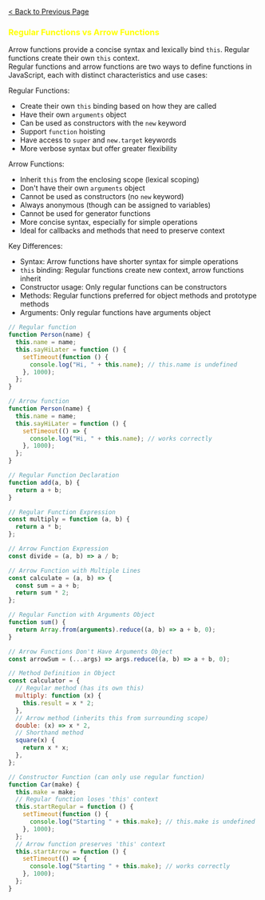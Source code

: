[< Back to Previous Page](Javascript.md)

### <font color="yellow">Regular Functions vs Arrow Functions</font>

Arrow functions provide a concise syntax and lexically bind `this`. Regular functions create their own `this` context.\
Regular functions and arrow functions are two ways to define functions in JavaScript, each with distinct characteristics and use cases:

Regular Functions:
- Create their own `this` binding based on how they are called
- Have their own `arguments` object
- Can be used as constructors with the `new` keyword
- Support `function` hoisting
- Have access to `super` and `new.target` keywords
- More verbose syntax but offer greater flexibility

Arrow Functions:
- Inherit `this` from the enclosing scope (lexical scoping)
- Don't have their own `arguments` object
- Cannot be used as constructors (no `new` keyword)
- Always anonymous (though can be assigned to variables)
- Cannot be used for generator functions
- More concise syntax, especially for simple operations
- Ideal for callbacks and methods that need to preserve context

Key Differences:
- Syntax: Arrow functions have shorter syntax for simple operations
- `this` binding: Regular functions create new context, arrow functions inherit
- Constructor usage: Only regular functions can be constructors
- Methods: Regular functions preferred for object methods and prototype methods
- Arguments: Only regular functions have arguments object

```js
// Regular function
function Person(name) {
  this.name = name;
  this.sayHiLater = function () {
    setTimeout(function () {
      console.log("Hi, " + this.name); // this.name is undefined
    }, 1000);
  };
}

// Arrow function
function Person(name) {
  this.name = name;
  this.sayHiLater = function () {
    setTimeout(() => {
      console.log("Hi, " + this.name); // works correctly
    }, 1000);
  };
}

// Regular Function Declaration
function add(a, b) {
  return a + b;
}

// Regular Function Expression
const multiply = function (a, b) {
  return a * b;
};

// Arrow Function Expression
const divide = (a, b) => a / b;

// Arrow Function with Multiple Lines
const calculate = (a, b) => {
  const sum = a + b;
  return sum * 2;
};

// Regular Function with Arguments Object
function sum() {
  return Array.from(arguments).reduce((a, b) => a + b, 0);
}

// Arrow Functions Don't Have Arguments Object
const arrowSum = (...args) => args.reduce((a, b) => a + b, 0);

// Method Definition in Object
const calculator = {
  // Regular method (has its own this)
  multiply: function (x) {
    this.result = x * 2;
  },
  // Arrow method (inherits this from surrounding scope)
  double: (x) => x * 2,
  // Shorthand method
  square(x) {
    return x * x;
  },
};

// Constructor Function (can only use regular function)
function Car(make) {
  this.make = make;
  // Regular function loses 'this' context
  this.startRegular = function () {
    setTimeout(function () {
      console.log("Starting " + this.make); // this.make is undefined
    }, 1000);
  };
  // Arrow function preserves 'this' context
  this.startArrow = function () {
    setTimeout(() => {
      console.log("Starting " + this.make); // works correctly
    }, 1000);
  };
}
```